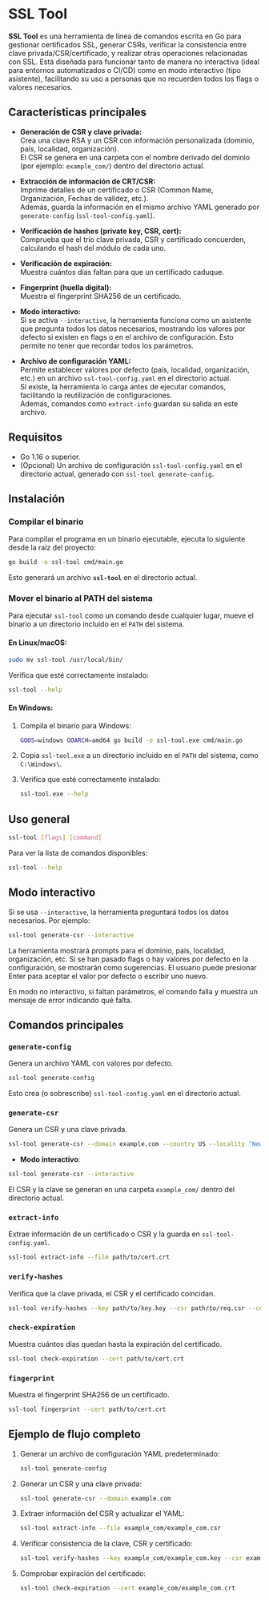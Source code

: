 
# SSL Tool

**SSL Tool** es una herramienta de línea de comandos escrita en Go para gestionar certificados SSL, generar CSRs, verificar la consistencia entre clave privada/CSR/certificado, y realizar otras operaciones relacionadas con SSL. Está diseñada para funcionar tanto de manera no interactiva (ideal para entornos automatizados o CI/CD) como en modo interactivo (tipo asistente), facilitando su uso a personas que no recuerden todos los flags o valores necesarios.

## Características principales

- **Generación de CSR y clave privada:**  
  Crea una clave RSA y un CSR con información personalizada (dominio, país, localidad, organización).  
  El CSR se genera en una carpeta con el nombre derivado del dominio (por ejemplo: `example_com/`) dentro del directorio actual.

- **Extracción de información de CRT/CSR:**  
  Imprime detalles de un certificado o CSR (Common Name, Organización, Fechas de validez, etc.).  
  Además, guarda la información en el mismo archivo YAML generado por `generate-config` (`ssl-tool-config.yaml`).

- **Verificación de hashes (private key, CSR, cert):**  
  Comprueba que el trío clave privada, CSR y certificado concuerden, calculando el hash del módulo de cada uno.

- **Verificación de expiración:**  
  Muestra cuántos días faltan para que un certificado caduque.

- **Fingerprint (huella digital):**  
  Muestra el fingerprint SHA256 de un certificado.

- **Modo interactivo:**  
  Si se activa `--interactive`, la herramienta funciona como un asistente que pregunta todos los datos necesarios, mostrando los valores por defecto si existen en flags o en el archivo de configuración. Esto permite no tener que recordar todos los parámetros.

- **Archivo de configuración YAML:**  
  Permite establecer valores por defecto (país, localidad, organización, etc.) en un archivo `ssl-tool-config.yaml` en el directorio actual.  
  Si existe, la herramienta lo carga antes de ejecutar comandos, facilitando la reutilización de configuraciones.  
  Además, comandos como `extract-info` guardan su salida en este archivo.

## Requisitos

- Go 1.16 o superior.
- (Opcional) Un archivo de configuración `ssl-tool-config.yaml` en el directorio actual, generado con `ssl-tool generate-config`.

## Instalación

### Compilar el binario

Para compilar el programa en un binario ejecutable, ejecuta lo siguiente desde la raíz del proyecto:

```bash
go build -o ssl-tool cmd/main.go
```

Esto generará un archivo **`ssl-tool`** en el directorio actual.

### Mover el binario al PATH del sistema

Para ejecutar `ssl-tool` como un comando desde cualquier lugar, mueve el binario a un directorio incluido en el `PATH` del sistema.

#### En Linux/macOS:

```bash
sudo mv ssl-tool /usr/local/bin/
```

Verifica que esté correctamente instalado:

```bash
ssl-tool --help
```

#### En Windows:

1. Compila el binario para Windows:

   ```bash
   GOOS=windows GOARCH=amd64 go build -o ssl-tool.exe cmd/main.go
   ```

2. Copia `ssl-tool.exe` a un directorio incluido en el `PATH` del sistema, como `C:\Windows\`.

3. Verifica que esté correctamente instalado:

   ```bash
   ssl-tool.exe --help
   ```

## Uso general

```bash
ssl-tool [flags] [command]
```

Para ver la lista de comandos disponibles:

```bash
ssl-tool --help
```

## Modo interactivo

Si se usa `--interactive`, la herramienta preguntará todos los datos necesarios. Por ejemplo:

```bash
ssl-tool generate-csr --interactive
```

La herramienta mostrará prompts para el dominio, país, localidad, organización, etc. Si se han pasado flags o hay valores por defecto en la configuración, se mostrarán como sugerencias. El usuario puede presionar Enter para aceptar el valor por defecto o escribir uno nuevo.

En modo no interactivo, si faltan parámetros, el comando falla y muestra un mensaje de error indicando qué falta.

## Comandos principales

### `generate-config`

Genera un archivo YAML con valores por defecto.

```bash
ssl-tool generate-config
```

Esto crea (o sobrescribe) `ssl-tool-config.yaml` en el directorio actual.

### `generate-csr`

Genera un CSR y una clave privada.

```bash
ssl-tool generate-csr --domain example.com --country US --locality "New York" --organization ExampleOrg
```

- **Modo interactivo**:
```bash
ssl-tool generate-csr --interactive
```

El CSR y la clave se generan en una carpeta `example_com/` dentro del directorio actual.

### `extract-info`

Extrae información de un certificado o CSR y la guarda en `ssl-tool-config.yaml`.

```bash
ssl-tool extract-info --file path/to/cert.crt
```

### `verify-hashes`

Verifica que la clave privada, el CSR y el certificado coincidan.

```bash
ssl-tool verify-hashes --key path/to/key.key --csr path/to/req.csr --cert path/to/cert.crt
```

### `check-expiration`

Muestra cuántos días quedan hasta la expiración del certificado.

```bash
ssl-tool check-expiration --cert path/to/cert.crt
```

### `fingerprint`

Muestra el fingerprint SHA256 de un certificado.

```bash
ssl-tool fingerprint --cert path/to/cert.crt
```

## Ejemplo de flujo completo

1. Generar un archivo de configuración YAML predeterminado:

   ```bash
   ssl-tool generate-config
   ```

2. Generar un CSR y una clave privada:

   ```bash
   ssl-tool generate-csr --domain example.com
   ```

3. Extraer información del CSR y actualizar el YAML:

   ```bash
   ssl-tool extract-info --file example_com/example_com.csr
   ```

4. Verificar consistencia de la clave, CSR y certificado:

   ```bash
   ssl-tool verify-hashes --key example_com/example_com.key --csr example_com/example_com.csr --cert example_com/example_com.crt
   ```

5. Comprobar expiración del certificado:

   ```bash
   ssl-tool check-expiration --cert example_com/example_com.crt
   ```
